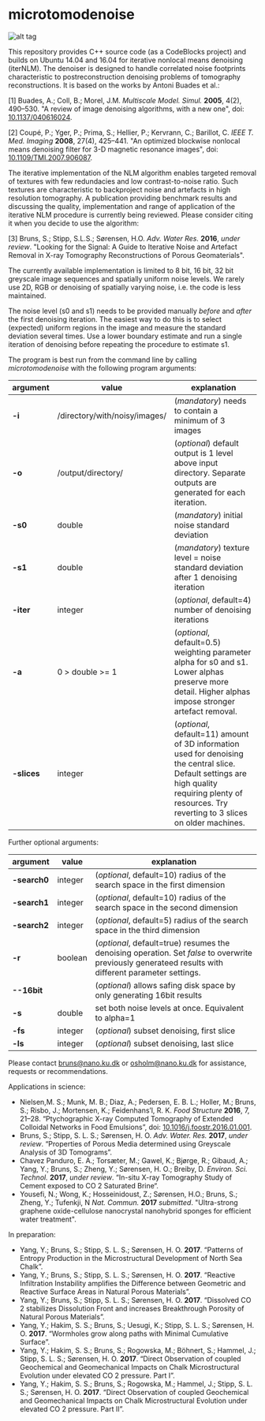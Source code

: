 # microtomodenoise

![alt tag](https://github.com/iternlm/microtomodenoise/blob/master/chalkdemo.png)

This repository provides C++ source code (as a CodeBlocks project) and builds on Ubuntu 14.04 and 16.04 for iterative nonlocal means denoising (iterNLM).
The denoiser is designed to handle correlated noise footprints characteristic to postreconstruction denoising problems of tomography reconstructions. It is based on the works by Antoni Buades et al.:

[1] Buades, A.; Coll, B.; Morel, J.M. *Multiscale Model. Simul.* **2005**, 4(2), 490–530. "A review of image denoising algorithms, with a new one", doi: [10.1137/040616024](http://dx.doi.org/10.1137/040616024).

[2] Coupé, P.; Yger, P.; Prima, S.; Hellier, P.; Kervrann, C.; Barillot, C. *IEEE T. Med. Imaging* **2008**, 27(4), 425–441. "An optimized blockwise nonlocal means denoising filter for 3-D magnetic resonance images", doi: [10.1109/TMI.2007.906087](http://dx.doi.org/10.1109/TMI.2007.906087).

The iterative implementation of the NLM algorithm enables targeted removal of textures with few redundacies and low contrast-to-noise ratio. Such textures are characteristic to backproject noise and artefacts in high resolution tomography. A publication providing benchmark results and discussing the quality, implementation and range of application of the iterative NLM procedure is currently being reviewed. Please consider citing it when you decide to use the algorithm:

[3] Bruns, S.; Stipp, S.L.S.; Sørensen, H.O. *Adv. Water Res.* **2016**, *under review*. "Looking for the Signal: A Guide to Iterative Noise and Artefact Removal in X-ray Tomography Reconstructions of Porous Geomaterials".

The currently available implementation is limited to 8 bit, 16 bit, 32 bit greyscale image sequences and spatially uniform noise levels. We rarely use 2D, RGB or denoising of spatially varying noise, i.e. the code is less maintained.

The noise level (s0 and s1) needs to be provided manually *before* and *after* the first denoising iteration. The easiest way to do this is to select (expected) uniform regions in the image and measure the standard deviation several times. Use a lower boundary estimate and run a single iteration of denoising before repeating the procedure to estimate s1.

The program is best run from the command line by calling *microtomodenoise* with the following program arguments:

| argument | value | explanation |
|--------|------------------|-----------|
| **-i** |/directory/with/noisy/images/| (*mandatory*) needs to contain a minimum of 3 images|
| **-o** |/output/directory/| (*optional*) default output is 1 level above input directory. Separate outputs are generated for each iteration.|
| **-s0**|double|(*mandatory*) initial noise standard deviation|
| **-s1**|double|(*mandatory*) texture level = noise standard deviation after 1 denoising iteration|
| **-iter**|integer|(*optional*, default=4) number of denoising iterations|
| **-a**|0 > double >= 1|(*optional*, default=0.5) weighting parameter alpha for s0 and s1. Lower alphas preserve more detail. Higher alphas impose stronger artefact removal.|
|**-slices**|integer|(*optional*, default=11) amount of 3D information used for denoising the central slice. Default settings are high quality requiring plenty of resources. Try reverting to 3 slices on older machines.|

Further optional arguments:

| argument | value | explanation |
|--------|------------------|-----------|
| **-search0** |integer| (*optional*, default=10) radius of the search space in the first dimension|
| **-search1** |integer| (*optional*, default=10) radius of the search space in the second dimension|
| **-search2** |integer| (*optional*, default=5) radius of the search space in the third dimension|
| **-r**|boolean|(*optional*, default=true) resumes the denoising operation. Set *false* to overwrite previously generateed results with different parameter settings.|
| **--16bit**| | (*optional*) allows safing disk space by only generating 16bit results|
| **-s**| double | set both noise levels at once. Equivalent to alpha=1|
| **-fs**| integer| (*optional*) subset denoising, first slice|
| **-ls**| integer| (*optional*) subset denoising, last slice|

Please contact bruns@nano.ku.dk or osholm@nano.ku.dk for assistance, requests or recommendations.

Applications in science:
* Nielsen,M. S.; Munk, M. B.; Diaz, A.; Pedersen, E. B. L.; Holler, M.; Bruns, S.; Risbo, J.; Mortensen, K.; Feidenhans’l, R. K. *Food Structure* **2016**, 7, 21–28. “Ptychographic X-ray Computed Tomography of Extended Colloidal Networks in Food Emulsions”, doi: [10.1016/j.foostr.2016.01.001](http://dx.doi.org/10.1016/j.foostr.2016.01.001).
* Bruns, S.; Stipp, S. L. S.; Sørensen, H. O. *Adv. Water. Res.* **2017**, *under review*. “Properties of Porous Media determined using Greyscale Analysis of 3D Tomograms”.
* Chavez Panduro, E. A.; Torsæter, M.; Gawel, K.; Bjørge, R.; Gibaud, A.; Yang, Y.; Bruns, S.; Zheng, Y.; Sørensen, H. O.; Breiby, D. *Environ. Sci. Technol.* **2017**, *under review*. “In-situ X-ray Tomography Study of Cement exposed to CO 2 Saturated Brine“.
* Yousefi, N.; Wong, K.; Hosseinidoust, Z.; Sørensen, H.O.; Bruns, S.; Zheng, Y.; Tufenkji, N *Nat. Commun.* **2017** *submitted*. "Ultra-strong graphene oxide-cellulose nanocrystal nanohybrid sponges for efficient water treatment".

In preparation:
* Yang, Y.; Bruns, S.; Stipp, S. L. S.; Sørensen, H. O. **2017**. “Patterns of Entropy Production in the Microstructural Development of North Sea Chalk”.
* Yang, Y.; Bruns, S.; Stipp, S. L. S.; Sørensen, H. O. **2017**. “Reactive Infiltration Instability amplifies the Difference between Geometric and Reactive Surface Areas in Natural Porous Materials”.
* Yang, Y.; Bruns, S.; Stipp, S. L. S.; Sørensen, H. O. **2017**. “Dissolved CO 2 stabilizes Dissolution Front and increases Breakthrough Porosity of Natural Porous Materials”.
* Yang, Y.; Hakim, S. S.; Bruns, S.; Uesugi, K.; Stipp, S. L. S.; Sørensen, H. O. **2017**. “Wormholes grow along paths with Minimal Cumulative Surface”.
* Yang, Y.; Hakim, S. S.; Bruns, S.; Rogowska, M.; Böhnert, S.; Hammel, J.; Stipp, S. L. S.; Sørensen, H. O. **2017**. “Direct Observation of coupled Geochemical and Geomechanical Impacts on Chalk Microstructural Evolution under elevated CO 2 pressure. Part I”.
* Yang, Y.; Hakim, S. S.; Bruns, S.; Rogowska, M.; Hammel, J.; Stipp, S. L. S.; Sørensen, H. O. **2017**. “Direct Observation of coupled Geochemical and Geomechanical Impacts on Chalk Microstructural Evolution under elevated CO 2 pressure. Part II”.
